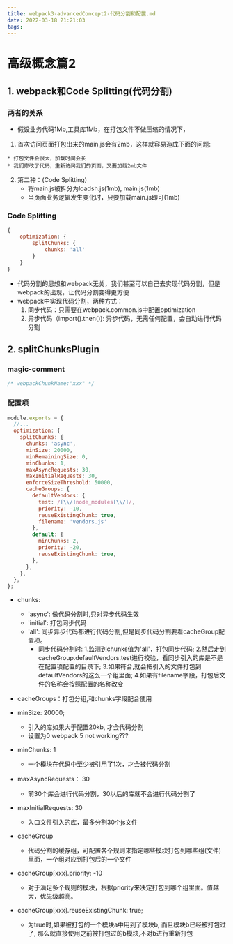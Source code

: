 ```yaml
---
title: webpack3-advancedConcept2-代码分割和配置.md
date: 2022-03-18 21:21:03
tags:
---
```

# 高级概念篇2
## 1. webpack和Code Splitting(代码分割)
### 两者的关系
* 假设业务代码1Mb,工具库1Mb，在打包文件不做压缩的情况下，
1. 首次访问页面打包出来的main.js会有2mb，这样就容易造成下面的问题:
<!-- more -->
    * 打包文件会很大，加载时间会长
    * 我们修改了代码，重新访问我们的页面，又要加载2mb文件
2. 第二种：(Code Splitting)
    * 将main.js被拆分为loadsh.js(1mb), main.js(1mb)
    * 当页面业务逻辑发生变化时，只要加载main.js即可(1mb)
### Code Splitting
``` javascript
{
    optimization: {
        splitChunks: {
            chunks: 'all'
        }
    }
}

```
* 代码分割的思想和webpack无关，我们甚至可以自己去实现代码分割，但是webpack的出现，让代码分割变得更方便
* webpack中实现代码分割，两种方式：
    1. 同步代码：只需要在webpack.common.js中配置optimization
    2. 异步代码（import().then()): 异步代码，无需任何配置，会自动进行代码分割

## 2. splitChunksPlugin
### magic-comment
``` javascript
/* webpackChunkName:"xxx" */
```
### 配置项
``` javascript
module.exports = {
  //...
  optimization: {
    splitChunks: {
      chunks: 'async',
      minSize: 20000,
      minRemainingSize: 0,
      minChunks: 1,
      maxAsyncRequests: 30,
      maxInitialRequests: 30,
      enforceSizeThreshold: 50000,
      cacheGroups: {
        defaultVendors: {
          test: /[\\/]node_modules[\\/]/,
          priority: -10,
          reuseExistingChunk: true,
          filename: 'vendors.js'
        },
        default: {
          minChunks: 2,
          priority: -20,
          reuseExistingChunk: true,
        },
      },
    },
  },
};
```
* chunks: 
    * 'async': 做代码分割时,只对异步代码生效
    * 'initial': 打包同步代码
    * 'all': 同步异步代码都进行代码分割,但是同步代码分割要看cacheGroup配置项。
        * 同步代码分割时: 1.监测到chunks值为'all'，打包同步代码;
            2.然后走到cacheGroup.defaultVendors.test进行校验，看同步引入的库是不是在配置项配置的目录下;
            3.如果符合,就会把引入的文件打包到defaultVendors的这么一个组里面;
            4.如果有filename字段，打包后文件的名称会按照配置的名称改变

* cacheGroups：打包分组,和chunks字段配合使用
* minSize: 20000;
    * 引入的库如果大于配置20kb, 才会代码分割
    * 设置为0 webpack 5 not working???
* minChunks: 1
    * 一个模块在代码中至少被引用了1次，才会被代码分割
* maxAsyncRequests： 30
    * 前30个库会进行代码分割，30以后的库就不会进行代码分割了
* maxInitialRequests: 30
    * 入口文件引入的库，最多分割30个js文件
* cacheGroup
    * 代码分割的缓存组，可配置各个规则来指定哪些模块打包到哪些组(文件)里面，一个组对应到打包后的一个文件
* cacheGroup[xxx].priority: -10
    * 对于满足多个规则的模块，根据priority来决定打包到哪个组里面。值越大，优先级越高。
* cacheGroup[xxx].reuseExistingChunk: true;
    * 为true时,如果被打包的一个模块a中用到了模块b, 而且模块b已经被打包过了, 那么就直接使用之前被打包过的b模块,不对b进行重新打包


